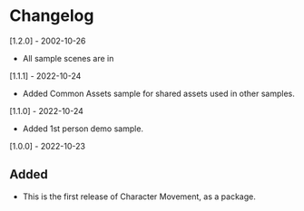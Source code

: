 # Changelog
[1.2.0] - 2002-10-26
- All sample scenes are in

[1.1.1] - 2022-10-24
- Added Common Assets sample for shared assets used in other samples.

[1.1.0] - 2022-10-24
- Added 1st person demo sample.

[1.0.0] - 2022-10-23
## Added
- This is the first release of Character Movement, as a package.